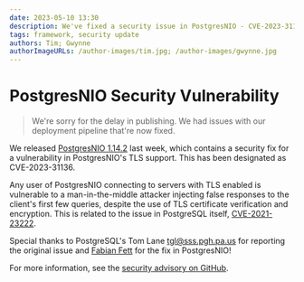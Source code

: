 ```yaml
---
date: 2023-05-10 13:30
description: We've fixed a security issue in PostgresNIO - CVE-2023-31136
tags: framework, security update
authors: Tim; Gwynne
authorImageURLs: /author-images/tim.jpg; /author-images/gwynne.jpg
---
```

# PostgresNIO Security Vulnerability

> We're sorry for the delay in publishing. We had issues with our deployment pipeline that're now fixed.

We released [PostgresNIO 1.14.2](https://github.com/vapor/postgres-nio/releases/tag/1.14.2) last week, which contains a security fix for a vulnerability in PostgresNIO's TLS support. This has been designated as CVE-2023-31136.

Any user of PostgresNIO connecting to servers with TLS enabled is vulnerable to a man-in-the-middle attacker injecting false responses to the client's first few queries, despite the use of TLS certificate verification and encryption. This is related to the issue in PostgreSQL itself, [CVE-2021-23222](https://www.postgresql.org/support/security/CVE-2021-23222/).

Special thanks to PostgreSQL's Tom Lane <tgl@sss.pgh.pa.us> for reporting the original issue and [Fabian Fett](https://github.com/fabianfett) for the fix in PostgresNIO!

For more information, see the [security advisory on GitHub](https://github.com/vapor/postgres-nio/security/advisories/GHSA-9cfh-vx93-84vv).
